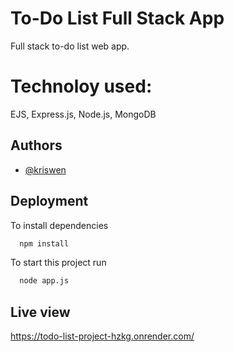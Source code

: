 # To-Do List Full Stack App

Full stack to-do list web app.

# Technoloy used:
EJS, Express.js, Node.js, MongoDB

## Authors

- [@kriswen](https://www.github.com/kris-wen)

## Deployment

To install dependencies

```bash
  npm install
```

To start this project run

```bash
  node app.js
```

## Live view

https://todo-list-project-hzkg.onrender.com/
